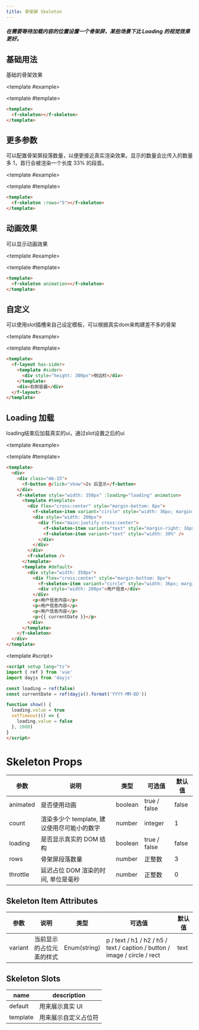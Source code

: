 ```yaml
---
title: 骨架屏 Skeleton
---
```


<script setup>
import Basic from './demo/Skeleton/Basic.vue'
import Rows from './demo/Skeleton/Rows.vue'
import Animation from './demo/Skeleton/Animation.vue'
import Custom from './demo/Skeleton/Custom.vue'
import Loading from './demo/Skeleton/Loading.vue'
</script>

##### 在需要等待加载内容的位置设置一个骨架屏，某些场景下比 Loading 的视觉效果更好。

<card>

## 基础用法

基础的骨架效果

<template #example>

  <Basic/>
  
</template>

<template #template>

```html
<template>
  <f-skeleton></f-skeleton>
</template>
```

</template>

</card>

<card>

## 更多参数

可以配置骨架屏段落数量，以便更接近真实渲染效果。显示的数量会比传入的数量多 1，首行会被渲染一个长度 33% 的段首。

<template #example>

  <Rows/>
  
</template>

<template #template>

```html
<template>
  <f-skeleton :rows="5"></f-skeleton>
</template>
```

</template>

</card>

<card>

## 动画效果

可以显示动画效果

<template #example>

  <Animation/>
  
</template>

<template #template>

```html
<template>
  <f-skeleton animation></f-skeleton>
</template>
```

</template>

</card>

<card>

## 自定义

可以使用slot插槽来自己设定模板，可以根据真实dom来构建差不多的骨架

<template #example>

  <Custom/>
  
</template>

<template #template>

```html
<template>
  <f-layout has-sider>
    <template #sider>
      <div style="height: 300px">侧边栏</div>
    </template>
    <div>右侧容器</div>
  </f-layout>
</template>
```

</template>

</card>

<card>

## Loading 加载

loading结束后加载真实的ui，通过slot设置之后的ui

<template #example>

  <Loading/>
  
</template>

<template #template>

```html
<template>
  <div>
    <div class="mb-15">
      <f-button @click="show">2s 后显示</f-button>
    </div>
    <f-skeleton style="width: 350px" :loading="loading" animation>
      <template #template>
        <div flex="cross:center" style="margin-bottom: 8px">
          <f-skeleton-item variant="circle" style="width: 36px; margin-right: 8px" />
          <div style="width: 200px">
            <div flex="main:justify cross:center">
              <f-skeleton-item variant="text" style="margin-right: 16px" />
              <f-skeleton-item variant="text" style="width: 30%" />
            </div>
          </div>
        </div>
        <f-skeleton />
      </template>
      <template #default>
        <div style="width: 350px">
          <div flex="cross:center" style="margin-bottom: 8px">
            <f-skeleton-item variant="circle" style="width: 36px; margin-right: 8px" />
            <div style="width: 200px">用户信息</div>
          </div>
          <p>用户信息内容</p>
          <p>用户信息内容</p>
          <p>用户信息内容</p>
          <p>{{ currentDate }}</p>
        </div>
      </template>
    </f-skeleton>
  </div>
</template>
```

</template>

<template #script>

```html
<script setup lang="ts">
import { ref } from 'vue'
import dayjs from 'dayjs'

const loading = ref(false)
const currentDate = ref(dayjs().format('YYYY-MM-DD'))

function show() {
  loading.value = true
  setTimeout(() => {
    loading.value = false
  }, 2000)
}
</script>
```

</template>

</card>

# Skeleton Props

| 参数     | 说明                                        | 类型    | 可选值       | 默认值 |
| -------- | ------------------------------------------- | ------- | ------------ | ------ |
| animated | 是否使用动画                                | boolean | true / false | false  |
| count    | 渲染多少个 template, 建议使用尽可能小的数字 | number  | integer      | 1      |
| loading  | 是否显示真实的 DOM 结构                     | boolean | true / false | false  |
| rows     | 骨架屏段落数量                              | number  | 正整数       | 3      |
| throttle | 延迟占位 DOM 渲染的时间, 单位是毫秒         | number  | 正整数       | 0      |

## Skeleton Item Attributes

| 参数    | 说明                     | 类型         | 可选值                                                                    | 默认值 |
| ------- | ------------------------ | ------------ | ------------------------------------------------------------------------- | ------ |
| variant | 当前显示的占位元素的样式 | Enum(string) | p / text / h1 / h2 / h5 / text / caption / button / image / circle / rect | text   |

## Skeleton Slots

| name     | description          |
| -------- | -------------------- |
| default  | 用来展示真实 UI      |
| template | 用来展示自定义占位符 |
